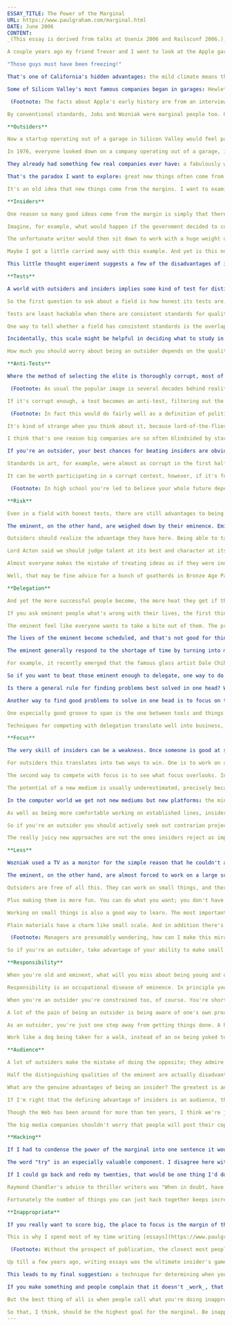 ```yaml
---
ESSAY_TITLE: The Power of the Marginal
URL: https://www.paulgraham.com/marginal.html
DATE: June 2006
CONTENT:
_(This essay is derived from talks at Usenix 2006 and Railsconf 2006.)_

A couple years ago my friend Trevor and I went to look at the Apple garage. As we stood there, he said that as a kid growing up in Saskatchewan he'd been amazed at the dedication Jobs and Wozniak must have had to work in a garage.

"Those guys must have been freezing!"

That's one of California's hidden advantages: the mild climate means there's lots of marginal space. In cold places that margin gets trimmed off. There's a sharper line between outside and inside, and only projects that are officially sanctioned — by organizations, or parents, or wives, or at least by oneself — get proper indoor space. That raises the activation energy for new ideas. You can't just tinker. You have to justify.

Some of Silicon Valley's most famous companies began in garages: Hewlett-Packard in 1938, Apple in 1976, Google in 1998. In Apple's case the garage story is a bit of an urban legend. Woz says all they did there was assemble some computers, and that he did all the actual design of the Apple I and Apple II in his apartment or his cube at HP.

 (Footnote: The facts about Apple's early history are from an interview with [Steve Wozniak](http://foundersatwork.com/steve-wozniak.html) in Jessica Livingston's _Founders at Work_.) This was apparently too marginal even for Apple's PR people.

By conventional standards, Jobs and Wozniak were marginal people too. Obviously they were smart, but they can't have looked good on paper. They were at the time a pair of college dropouts with about three years of school between them, and hippies to boot. Their previous business experience consisted of making "blue boxes" to hack into the phone system, a business with the rare distinction of being both illegal and unprofitable.

**Outsiders**

Now a startup operating out of a garage in Silicon Valley would feel part of an exalted tradition, like the poet in his garret, or the painter who can't afford to heat his studio and thus has to wear a beret indoors. But in 1976 it didn't seem so cool. The world hadn't yet realized that starting a computer company was in the same category as being a writer or a painter. It hadn't been for long. Only in the preceding couple years had the dramatic fall in the cost of hardware allowed outsiders to compete.

In 1976, everyone looked down on a company operating out of a garage, including the founders. One of the first things Jobs did when they got some money was to rent office space. He wanted Apple to seem like a real company.

They already had something few real companies ever have: a fabulously well designed product. You'd think they'd have had more confidence. But I've talked to a lot of startup founders, and it's always this way. They've built something that's going to change the world, and they're worried about some nit like not having proper business cards.

That's the paradox I want to explore: great new things often come from the margins, and yet the people who discover them are looked down on by everyone, including themselves.

It's an old idea that new things come from the margins. I want to examine its internal structure. Why do great ideas come from the margins? What kind of ideas? And is there anything we can do to encourage the process?

**Insiders**

One reason so many good ideas come from the margin is simply that there's so much of it. There have to be more outsiders than insiders, if insider means anything. If the number of outsiders is huge it will always seem as if a lot of ideas come from them, even if few do per capita. But I think there's more going on than this. There are real disadvantages to being an insider, and in some kinds of work they can outweigh the advantages.

Imagine, for example, what would happen if the government decided to commission someone to write an official Great American Novel. First there'd be a huge ideological squabble over who to choose. Most of the best writers would be excluded for having offended one side or the other. Of the remainder, the smart ones would refuse such a job, leaving only a few with the wrong sort of ambition. The committee would choose one at the height of his career — that is, someone whose best work was behind him — and hand over the project with copious free advice about how the book should show in positive terms the strength and diversity of the American people, etc, etc.

The unfortunate writer would then sit down to work with a huge weight of expectation on his shoulders. Not wanting to blow such a public commission, he'd play it safe. This book had better command respect, and the way to ensure that would be to make it a tragedy. Audiences have to be enticed to laugh, but if you kill people they feel obliged to take you seriously. As everyone knows, America plus tragedy equals the Civil War, so that's what it would have to be about. When finally completed twelve years later, the book would be a 900-page pastiche of existing popular novels — roughly _Gone with the Wind_ plus _Roots_. But its bulk and celebrity would make it a bestseller for a few months, until blown out of the water by a talk-show host's autobiography. The book would be made into a movie and thereupon forgotten, except by the more waspish sort of reviewers, among whom it would be a byword for bogusness like Milli Vanilli or _Battlefield Earth_.

Maybe I got a little carried away with this example. And yet is this not at each point the way such a project would play out? The government knows better than to get into the novel business, but in other fields where they have a natural monopoly, like nuclear waste dumps, aircraft carriers, and regime change, you'd find plenty of projects isomorphic to this one — and indeed, plenty that were less successful.

This little thought experiment suggests a few of the disadvantages of insider projects: the selection of the wrong kind of people, the excessive scope, the inability to take risks, the need to seem serious, the weight of expectations, the power of vested interests, the undiscerning audience, and perhaps most dangerous, the tendency of such work to become a duty rather than a pleasure.

**Tests**

A world with outsiders and insiders implies some kind of test for distinguishing between them. And the trouble with most tests for selecting elites is that there are two ways to pass them: to be good at what they try to measure, and to be good at hacking the test itself.

So the first question to ask about a field is how honest its tests are, because this tells you what it means to be an outsider. This tells you how much to trust your instincts when you disagree with authorities, whether it's worth going through the usual channels to become one yourself, and perhaps whether you want to work in this field at all.

Tests are least hackable when there are consistent standards for quality, and the people running the test really care about its integrity. Admissions to PhD programs in the hard sciences are fairly honest, for example. The professors will get whoever they admit as their own grad students, so they try hard to choose well, and they have a fair amount of data to go on. Whereas undergraduate admissions seem to be much more hackable.

One way to tell whether a field has consistent standards is the overlap between the leading practitioners and the people who teach the subject in universities. At one end of the scale you have fields like math and physics, where nearly all the teachers are among the best practitioners. In the middle are medicine, law, history, architecture, and computer science, where many are. At the bottom are business, literature, and the visual arts, where there's almost no overlap between the teachers and the leading practitioners. It's this end that gives rise to phrases like "those who can't do, teach."

Incidentally, this scale might be helpful in deciding what to study in college. When I was in college the rule seemed to be that you should study whatever you were most interested in. But in retrospect you're probably better off studying something moderately interesting with someone who's good at it than something very interesting with someone who isn't. You often hear people say that you shouldn't major in business in college, but this is actually an instance of a more general rule: don't learn things from teachers who are bad at them.

How much you should worry about being an outsider depends on the quality of the insiders. If you're an amateur mathematician and think you've solved a famous open problem, better go back and check. When I was in grad school, a friend in the math department had the job of replying to people who sent in proofs of Fermat's last theorem and so on, and it did not seem as if he saw it as a valuable source of tips — more like manning a mental health hotline. Whereas if the stuff you're writing seems different from what English professors are interested in, that's not necessarily a problem.

**Anti-Tests**

Where the method of selecting the elite is thoroughly corrupt, most of the good people will be outsiders. In art, for example, the image of the poor, misunderstood genius is not just one possible image of a great artist: it's the _standard_ image. I'm not saying it's correct, incidentally, but it is telling how well this image has stuck. You couldn't make a rap like that stick to math or medicine.

 (Footnote: As usual the popular image is several decades behind reality. Now the misunderstood artist is not a chain-smoking drunk who pours his soul into big, messy canvases that philistines see and say "that's not art" because it isn't a picture of anything. The philistines have now been trained that anything hung on a wall is art. Now the misunderstood artist is a coffee-drinking vegan cartoonist whose work they see and say "that's not art" because it looks like stuff they've seen in the Sunday paper.)

If it's corrupt enough, a test becomes an anti-test, filtering out the people it should select by making them to do things only the wrong people would do. [Popularity](https://www.paulgraham.com/nerds.html) in high school seems to be such a test. There are plenty of similar ones in the grownup world. For example, rising up through the hierarchy of the average big company demands an attention to politics few thoughtful people could spare.

 (Footnote: In fact this would do fairly well as a definition of politics: what determines rank in the absence of objective tests.) Someone like Bill Gates can grow a company under him, but it's hard to imagine him having the patience to climb the corporate ladder at General Electric — or Microsoft, actually.

It's kind of strange when you think about it, because lord-of-the-flies schools and bureaucratic companies are both the default. There are probably a lot of people who go from one to the other and never realize the whole world doesn't work this way.

I think that's one reason big companies are so often blindsided by startups. People at big companies don't realize the extent to which they live in an environment that is one large, ongoing test for the wrong qualities.

If you're an outsider, your best chances for beating insiders are obviously in fields where corrupt tests select a lame elite. But there's a catch: if the tests are corrupt, your victory won't be recognized, at least in your lifetime. You may feel you don't need that, but history suggests it's dangerous to work in fields with corrupt tests. You may beat the insiders, and yet not do as good work, on an absolute scale, as you would in a field that was more honest.

Standards in art, for example, were almost as corrupt in the first half of the eighteenth century as they are today. This was the era of those fluffy idealized portraits of countesses with their lapdogs. [Chardin](https://www.paulgraham.com/largilliere-chardin.html) decided to skip all that and paint ordinary things as he saw them. He's now considered the best of that period — and yet not the equal of Leonardo or Bellini or Memling, who all had the additional encouragement of honest standards.

It can be worth participating in a corrupt contest, however, if it's followed by another that isn't corrupt. For example, it would be worth competing with a company that can spend more than you on marketing, as long as you can survive to the next round, when customers compare your actual products. Similarly, you shouldn't be discouraged by the comparatively corrupt test of college admissions, because it's followed immediately by less hackable tests.

 (Footnote: In high school you're led to believe your whole future depends on where you go to college, but it turns out only to buy you a couple years. By your mid-twenties the people worth impressing already judge you more by what you've done than where you went to school.)

**Risk**

Even in a field with honest tests, there are still advantages to being an outsider. The most obvious is that outsiders have nothing to lose. They can do risky things, and if they fail, so what? Few will even notice.

The eminent, on the other hand, are weighed down by their eminence. Eminence is like a suit: it impresses the wrong people, and it constrains the wearer.

Outsiders should realize the advantage they have here. Being able to take risks is hugely valuable. Everyone values safety too much, both the obscure and the eminent. No one wants to look like a fool. But it's very useful to be able to. If most of your ideas aren't stupid, you're probably being too conservative. You're not bracketing the problem.

Lord Acton said we should judge talent at its best and character at its worst. For example, if you write one great book and ten bad ones, you still count as a great writer — or at least, a better writer than someone who wrote eleven that were merely good. Whereas if you're a quiet, law-abiding citizen most of the time but occasionally cut someone up and bury them in your backyard, you're a bad guy.

Almost everyone makes the mistake of treating ideas as if they were indications of character rather than talent — as if having a stupid idea made you stupid. There's a huge weight of tradition advising us to play it safe. "Even a fool is thought wise if he keeps silent," says the Old Testament (Proverbs 17:28).

Well, that may be fine advice for a bunch of goatherds in Bronze Age Palestine. There conservatism would be the order of the day. But times have changed. It might still be reasonable to stick with the Old Testament in political questions, but materially the world now has a lot more state. Tradition is less of a guide, not just because things change faster, but because the space of possibilities is so large. The more complicated the world gets, the more valuable it is to be willing to look like a fool.

**Delegation**

And yet the more successful people become, the more heat they get if they screw up — or even seem to screw up. In this respect, as in many others, the eminent are prisoners of their own success. So the best way to understand the advantages of being an outsider may be to look at the disadvantages of being an insider.

If you ask eminent people what's wrong with their lives, the first thing they'll complain about is the lack of time. A friend of mine at Google is fairly high up in the company and went to work for them long before they went public. In other words, he's now rich enough not to have to work. I asked him if he could still endure the annoyances of having a job, now that he didn't have to. And he said that there weren't really any annoyances, except — and he got a wistful look when he said this — that he got _so much email_.

The eminent feel like everyone wants to take a bite out of them. The problem is so widespread that people pretending to be eminent do it by pretending to be overstretched.

The lives of the eminent become scheduled, and that's not good for thinking. One of the great advantages of being an outsider is long, uninterrupted blocks of time. That's what I remember about grad school: apparently endless supplies of time, which I spent worrying about, but not writing, my dissertation. Obscurity is like health food — unpleasant, perhaps, but good for you. Whereas fame tends to be like the alcohol produced by fermentation. When it reaches a certain concentration, it kills off the yeast that produced it.

The eminent generally respond to the shortage of time by turning into managers. They don't have time to work. They're surrounded by junior people they're supposed to help or supervise. The obvious solution is to have the junior people do the work. Some good stuff happens this way, but there are problems it doesn't work so well for: the kind where it helps to have everything in one head.

For example, it recently emerged that the famous glass artist Dale Chihuly hasn't actually blown glass for 27 years. He has assistants do the work for him. But one of the most valuable sources of ideas in the visual arts is the resistance of the medium. That's why oil paintings look so different from watercolors. In principle you could make any mark in any medium; in practice the medium steers you. And if you're no longer doing the work yourself, you stop learning from this.

So if you want to beat those eminent enough to delegate, one way to do it is to take advantage of direct contact with the medium. In the arts it's obvious how: blow your own glass, edit your own films, stage your own plays. And in the process pay close attention to accidents and to new ideas you have on the fly. This technique can be generalized to any sort of work: if you're an outsider, don't be ruled by plans. Planning is often just a weakness forced on those who delegate.

Is there a general rule for finding problems best solved in one head? Well, you can manufacture them by taking any project usually done by multiple people and trying to do it all yourself. Wozniak's work was a classic example: he did everything himself, hardware and software, and the result was miraculous. He claims not one bug was ever found in the Apple II, in either hardware or software.

Another way to find good problems to solve in one head is to focus on the grooves in the chocolate bar — the places where tasks are divided when they're split between several people. If you want to beat delegation, focus on a vertical slice: for example, be both writer and editor, or both design buildings and construct them.

One especially good groove to span is the one between tools and things made with them. For example, programming languages and applications are usually written by different people, and this is responsible for a lot of the worst flaws in [programming languages](https://www.paulgraham.com/hundred.html). I think every language should be designed simultaneously with a large application written in it, the way C was with Unix.

Techniques for competing with delegation translate well into business, because delegation is endemic there. Instead of avoiding it as a drawback of senility, many companies embrace it as a sign of maturity. In big companies software is often designed, implemented, and sold by three separate types of people. In startups one person may have to do all three. And though this feels stressful, it's one reason startups win. The needs of customers and the means of satisfying them are all in one head.

**Focus**

The very skill of insiders can be a weakness. Once someone is good at something, they tend to spend all their time doing that. This kind of focus is very valuable, actually. Much of the skill of experts is the ability to ignore false trails. But focus has drawbacks: you don't learn from other fields, and when a new approach arrives, you may be the last to notice.

For outsiders this translates into two ways to win. One is to work on a variety of things. Since you can't derive as much benefit (yet) from a narrow focus, you may as well cast a wider net and derive what benefit you can from similarities between fields. Just as you can compete with delegation by working on larger vertical slices, you can compete with specialization by working on larger horizontal slices — by both writing and illustrating your book, for example.

The second way to compete with focus is to see what focus overlooks. In particular, new things. So if you're not good at anything yet, consider working on something so new that no one else is either. It won't have any prestige yet, if no one is good at it, but you'll have it all to yourself.

The potential of a new medium is usually underestimated, precisely because no one has yet explored its possibilities. Before [Durer](https://www.paulgraham.com/pilate.html) tried making engravings, no one took them very seriously. Engraving was for making little devotional images — basically fifteenth century baseball cards of saints. Trying to make masterpieces in this medium must have seemed to Durer's contemporaries the way that, say, making masterpieces in [comics](http://www.fantagraphics.com/artist/clowes/clowes.html) might seem to the average person today.

In the computer world we get not new mediums but new platforms: the minicomputer, the microprocessor, the web-based application. At first they're always dismissed as being unsuitable for real work. And yet someone always decides to try anyway, and it turns out you can do more than anyone expected. So in the future when you hear people say of a new platform: yeah, it's popular and cheap, but not ready yet for real work, jump on it.

As well as being more comfortable working on established lines, insiders generally have a vested interest in perpetuating them. The professor who made his reputation by discovering some new idea is not likely to be the one to discover its replacement. This is particularly true with companies, who have not only skill and pride anchoring them to the status quo, but money as well. The Achilles heel of successful companies is their inability to cannibalize themselves. Many innovations consist of replacing something with a cheaper alternative, and companies just don't want to see a path whose immediate effect is to cut an existing source of revenue.

So if you're an outsider you should actively seek out contrarian projects. Instead of working on things the eminent have made prestigious, work on things that could steal that prestige.

The really juicy new approaches are not the ones insiders reject as impossible, but those they ignore as undignified. For example, after Wozniak designed the Apple II he offered it first to his employer, HP. They passed. One of the reasons was that, to save money, he'd designed the Apple II to use a TV as a monitor, and HP felt they couldn't produce anything so declasse.

**Less**

Wozniak used a TV as a monitor for the simple reason that he couldn't afford a monitor. Outsiders are not merely free but compelled to make things that are cheap and lightweight. And both are good bets for growth: cheap things spread faster, and lightweight things evolve faster.

The eminent, on the other hand, are almost forced to work on a large scale. Instead of garden sheds they must design huge art museums. One reason they work on big things is that they can: like our hypothetical novelist, they're flattered by such opportunities. They also know that big projects will by their sheer bulk impress the audience. A garden shed, however lovely, would be easy to ignore; a few might even snicker at it. You can't snicker at a giant museum, no matter how much you dislike it. And finally, there are all those people the eminent have working for them; they have to choose projects that can keep them all busy.

Outsiders are free of all this. They can work on small things, and there's something very pleasing about small things. Small things can be perfect; big ones always have something wrong with them. But there's a [magic](https://www.paulgraham.com/isetta.html) in small things that goes beyond such rational explanations. All kids know it. Small things have more personality.

Plus making them is more fun. You can do what you want; you don't have to satisfy committees. And perhaps most important, small things can be done fast. The prospect of seeing the finished project hangs in the air like the smell of dinner cooking. If you work fast, maybe you could have it done tonight.

Working on small things is also a good way to learn. The most important kinds of learning happen one project at a time. ("Next time, I won't...") The faster you cycle through projects, the faster you'll evolve.

Plain materials have a charm like small scale. And in addition there's the challenge of making do with less. Every designer's ears perk up at the mention of that game, because it's a game you can't lose. Like the JV playing the varsity, if you even tie, you win. So paradoxically there are cases where fewer resources yield better results, because the designers' pleasure at their own ingenuity more than compensates.

 (Footnote: Managers are presumably wondering, how can I make this miracle happen? How can I make the people working for me do more with less? Unfortunately the constraint probably has to be self-imposed. If you're _expected_ to do more with less, then you're being starved, not eating virtuously.)

So if you're an outsider, take advantage of your ability to make small and inexpensive things. Cultivate the pleasure and simplicity of that kind of work; one day you'll miss it.

**Responsibility**

When you're old and eminent, what will you miss about being young and obscure? What people seem to miss most is the lack of responsibilities.

Responsibility is an occupational disease of eminence. In principle you could avoid it, just as in principle you could avoid getting fat as you get old, but few do. I sometimes suspect that responsibility is a trap and that the most virtuous route would be to shirk it, but regardless it's certainly constraining.

When you're an outsider you're constrained too, of course. You're short of money, for example. But that constrains you in different ways. How does responsibility constrain you? The worst thing is that it allows you not to focus on real work. Just as the most dangerous forms of [procrastination](https://www.paulgraham.com/procrastination.html) are those that seem like work, the danger of responsibilities is not just that they can consume a whole day, but that they can do it without setting off the kind of alarms you'd set off if you spent a whole day sitting on a park bench.

A lot of the pain of being an outsider is being aware of one's own procrastination. But this is actually a good thing. You're at least close enough to work that the smell of it makes you hungry.

As an outsider, you're just one step away from getting things done. A huge step, admittedly, and one that most people never seem to make, but only one step. If you can summon up the energy to get started, you can work on projects with an intensity (in both senses) that few insiders can match. For insiders work turns into a duty, laden with responsibilities and expectations. It's never so pure as it was when they were young.

Work like a dog being taken for a walk, instead of an ox being yoked to the plow. That's what they miss.

**Audience**

A lot of outsiders make the mistake of doing the opposite; they admire the eminent so much that they copy even their flaws. Copying is a good way to learn, but copy the right things. When I was in college I imitated the pompous diction of famous professors. But this wasn't what _made_ them eminent — it was more a flaw their eminence had allowed them to sink into. Imitating it was like pretending to have gout in order to seem rich.

Half the distinguishing qualities of the eminent are actually disadvantages. Imitating these is not only a waste of time, but will make you seem a fool to your models, who are often well aware of it.

What are the genuine advantages of being an insider? The greatest is an audience. It often seems to outsiders that the great advantage of insiders is money — that they have the resources to do what they want. But so do people who inherit money, and that doesn't seem to help, not as much as an audience. It's good for morale to know people want to see what you're making; it draws work out of you.

If I'm right that the defining advantage of insiders is an audience, then we live in exciting times, because just in the last ten years the Internet has made audiences a lot more liquid. Outsiders don't have to content themselves anymore with a proxy audience of a few smart friends. Now, thanks to the Internet, they can start to grow themselves actual audiences. This is great news for the marginal, who retain the advantages of outsiders while increasingly being able to siphon off what had till recently been the prerogative of the elite.

Though the Web has been around for more than ten years, I think we're just beginning to see its democratizing effects. Outsiders are still learning how to steal audiences. But more importantly, audiences are still learning how to be stolen — they're still just beginning to realize how much [deeper](http://journalism.nyu.edu/pubzone/weblogs/pressthink/2004/03/15/lott_case.html) bloggers can dig than journalists, how much [more interesting](http://reddit.com/) a democratic news site can be than a front page controlled by editors, and how much [funnier](http://www.youtube.com/watch?v=SLbFDMplZDs) a bunch of kids with webcams can be than mass-produced sitcoms.

The big media companies shouldn't worry that people will post their copyrighted material on YouTube. They should worry that people will post their own stuff on YouTube, and audiences will watch that instead.

**Hacking**

If I had to condense the power of the marginal into one sentence it would be: just try hacking something together. That phrase draws in most threads I've mentioned here. Hacking something together means deciding what to do as you're doing it, not a subordinate executing the vision of his boss. It implies the result won't be pretty, because it will be made quickly out of inadequate materials. It may work, but it won't be the sort of thing the eminent would want to put their name on. Something hacked together means something that barely solves the problem, or maybe doesn't solve the problem at all, but another you discovered en route. But that's ok, because the main value of that initial version is not the thing itself, but what it leads to. Insiders who daren't walk through the mud in their nice clothes will never make it to the solid ground on the other side.

The word "try" is an especially valuable component. I disagree here with Yoda, who said there is no try. There is try. It implies there's no punishment if you fail. You're driven by curiosity instead of duty. That means the wind of procrastination will be in your favor: instead of avoiding this work, this will be what you do as a way of avoiding other work. And when you do it, you'll be in a better mood. The more the work depends on imagination, the more that matters, because most people have more ideas when they're happy.

If I could go back and redo my twenties, that would be one thing I'd do more of: just try hacking things together. Like many people that age, I spent a lot of time worrying about what I should do. I also spent some time trying to build stuff. I should have spent less time worrying and more time building. If you're not sure what to do, make something.

Raymond Chandler's advice to thriller writers was "When in doubt, have a man come through a door with a gun in his hand." He followed that advice. Judging from his books, he was often in doubt. But though the result is occasionally cheesy, it's never boring. In life, as in books, action is underrated.

Fortunately the number of things you can just hack together keeps increasing. People fifty years ago would be astonished that one could just hack together a movie, for example. Now you can even hack together distribution. Just make stuff and put it online.

**Inappropriate**

If you really want to score big, the place to focus is the margin of the margin: the territories only recently captured from the insiders. That's where you'll find the juiciest projects still undone, either because they seemed too risky, or simply because there were too few insiders to explore everything.

This is why I spend most of my time writing [essays](https://www.paulgraham.com/essay.html) lately. The writing of essays used to be limited to those who could get them published. In principle you could have written them and just shown them to your friends; in practice that didn't work.

 (Footnote: Without the prospect of publication, the closest most people come to writing essays is to write in a journal. I find I never get as deeply into subjects as I do in proper essays. As the name implies, you don't go back and rewrite journal entries over and over for two weeks. **Thanks** to Sam Altman, Trevor Blackwell, Paul Buchheit, Sarah Harlin, Jessica Livingston, Jackie McDonough, Robert Morris, Olin Shivers, and Chris Small for reading drafts of this, and to Chris Small and Chad Fowler for inviting me to speak.) An essayist needs the resistance of an audience, just as an engraver needs the resistance of the plate.

Up till a few years ago, writing essays was the ultimate insider's game. Domain experts were allowed to publish essays about their field, but the pool allowed to write on general topics was about eight people who went to the right parties in New York. Now the reconquista has overrun this territory, and, not surprisingly, found it sparsely cultivated. There are so many essays yet unwritten. They tend to be the naughtier ones; the insiders have pretty much exhausted the motherhood and apple pie topics.

This leads to my final suggestion: a technique for determining when you're on the right track. You're on the right track when people complain that you're unqualified, or that you've done something inappropriate. If people are complaining, that means you're doing something rather than sitting around, which is the first step. And if they're driven to such empty forms of complaint, that means you've probably done something good.

If you make something and people complain that it doesn't _work_, that's a problem. But if the worst thing they can hit you with is your own status as an outsider, that implies that in every other respect you've succeeded. Pointing out that someone is unqualified is as desperate as resorting to racial slurs. It's just a legitimate sounding way of saying: we don't like your type around here.

But the best thing of all is when people call what you're doing inappropriate. I've been hearing this word all my life and I only recently realized that it is, in fact, the sound of the homing beacon. "Inappropriate" is the null criticism. It's merely the adjective form of "I don't like it."

So that, I think, should be the highest goal for the marginal. Be inappropriate. When you hear people saying that, you're golden. And they, incidentally, are busted.
---
```


